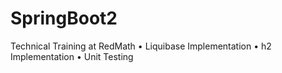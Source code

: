 # SpringBoot2
Technical Training at RedMath
  • Liquibase Implementation
  • h2 Implementation 
  • Unit Testing
